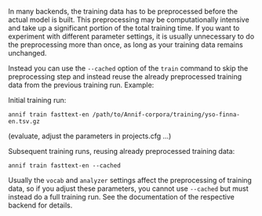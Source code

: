 In many backends, the training data has to be preprocessed before the actual model is built. This preprocessing may be computationally intensive and take up a significant portion of the total training time. If you want to experiment with different parameter settings, it is usually unnecessary to do the preprocessing more than once, as long as your training data remains unchanged. 

Instead you can use the `--cached` option of the `train` command to skip the preprocessing step and instead reuse the already preprocessed training data from the previous training run. Example:

Initial training run:

    annif train fasttext-en /path/to/Annif-corpora/training/yso-finna-en.tsv.gz

(evaluate, adjust the parameters in projects.cfg ...)

Subsequent training runs, reusing already preprocessed training data:

    annif train fasttext-en --cached

Usually the `vocab` and `analyzer` settings affect the preprocessing of training data, so if you adjust these parameters, you cannot use `--cached` but must instead do a full training run. See the documentation of the respective backend for details.